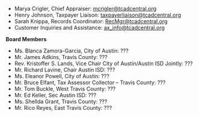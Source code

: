 
- Marya Crigler, Chief Appraiser: mcrigler@tcadcentral.org
- Henry Johnson, Taxpayer Liaison: taxpayerliaison@tcadcentral.org
- Sarah Knippa, Records Coordinator: RecMgr@tcadcentral.org
- Customer Inquiries and Assistance: ax_info@tcadcentral.org

**Board Members**
- Ms. Blanca Zamora-Garcia, City of Austin: ???
- Mr. James Adkins, Travis County: ???
- Rev. Kristoffer S. Lands, Vice Chair 	City of Austin/Austin ISD Jointly: ???
- Mr. Richard Lavine, Chair 	Austin ISD: ???
- Ms. Eleanor Powell, 	City of Austin: ???
- Mr. Bruce Elfant, Tax Assessor Collector – Travis County: ???
- Mr. Tom Buckle, West Travis County: ???
- Mr. Ed Keller, Sec 	Austin ISD: ???
- Ms. Shellda Grant, Travis County: ???
- Mr. Rico Reyes, East Travis County: ???
